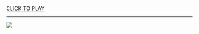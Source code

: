 
<a href="https://premium76.site?title=games_comets_unblocked&ref=13M">CLICK TO PLAY</a></h3>
<hr>

<a href="https://premium76.site?title=games_comets_unblocked&ref=13M"><img src="https://clearcache.store/games.png"></a>


